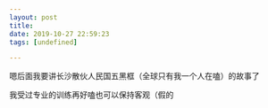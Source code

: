 ```yaml
---
layout: post
title: 
date: 2019-10-27 22:59:23
tags: [undefined]

---
```

嗯后面我要讲长沙散伙人民国五黑框（全球只有我一个人在嗑）的故事了  

我受过专业的训练再好嗑也可以保持客观（假的